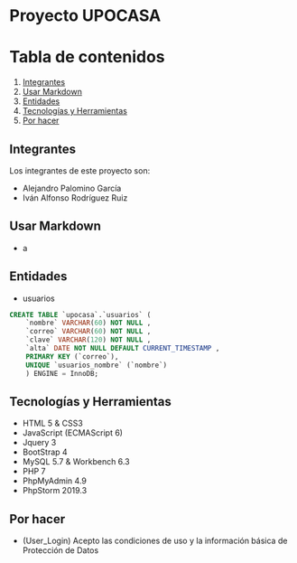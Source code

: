 # Proyecto UPOCASA

# Tabla de contenidos
1. [Integrantes](#integrantes)
2. [Usar Markdown](#usar-markdown)
3. [Entidades](#entidades)
4. [Tecnologías y Herramientas](#tecnologias-y-herramientas)
5. [Por hacer](#por-hacer)

## Integrantes
Los integrantes de este proyecto son:
* Alejandro Palomino García
* Iván Alfonso Rodríguez Ruiz

## Usar Markdown
* a

## Entidades
* usuarios

```sql
CREATE TABLE `upocasa`.`usuarios` ( 
    `nombre` VARCHAR(60) NOT NULL , 
    `correo` VARCHAR(60) NOT NULL , 
    `clave` VARCHAR(120) NOT NULL , 
    `alta` DATE NOT NULL DEFAULT CURRENT_TIMESTAMP , 
    PRIMARY KEY (`correo`), 
    UNIQUE `usuarios_nombre` (`nombre`)
    ) ENGINE = InnoDB;
```



## Tecnologías y Herramientas
* HTML 5 & CSS3
* JavaScript (ECMAScript 6)
* Jquery 3
* BootStrap 4
* MySQL 5.7 & Workbench 6.3
* PHP 7
* PhpMyAdmin 4.9
* PhpStorm 2019.3 
## Por hacer
* (User_Login) Acepto las condiciones de uso y la información básica de Protección de Datos

